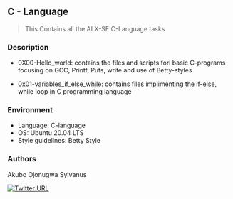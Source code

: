 ## C - Language

> This Contains all the ALX-SE C-Language tasks

### Description

* 0X00-Hello_world: contains the files and scripts fori basic C-programs focusing on GCC, Printf, Puts, write and use of Betty-styles

* 0x01-variables_if_else_while: contains files implimenting the if-else, while loop in C programming language

### Environment

* Language: C-language
* OS: Ubuntu 20.04 LTS
* Style guidelines: Betty Style

### Authors
Akubo Ojonugwa Sylvanus

[![Twitter URL](https://img.shields.io/twitter/url/https/twitter.com/SilverAkubo.svg?style=social&label=Follow%20%40SilverAkubo)](https://twitter.com/SilverAkubo)
